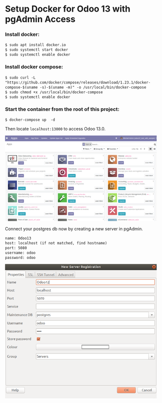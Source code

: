 # Setup Docker for Odoo 13 with pgAdmin Access


### Install docker:
```
$ sudo apt install docker.io
$ sudo systemctl start docker
$ sudo systemctl enable docker
```

### Install docker compose:
```
$ sudo curl -L "https://github.com/docker/compose/releases/download/1.23.1/docker-compose-$(uname -s)-$(uname -m)" -o /usr/local/bin/docker-compose
$ sudo chmod +x /usr/local/bin/docker-compose
$ sudo systemctl enable docker
```

### Start the container from the root of this project:
```
$ docker-compose up  -d
```

Then locate `localhost:13000` to access Odoo 13.0.

<img width="500px" src="https://github.com/Sayed09/odoo-13-docker/blob/master/static/odoo-apps.png" alt="Odoo is working.">

Connect your postgres db now by creating a new server in pgAdmin.
```
name: Odoo13
host: localhost (if not matched, find hostname)
port: 5080
username: odoo
password: odoo
```

<img width="500px" src="https://github.com/Sayed09/odoo-13-docker/blob/master/static/pg-access.png" alt="Postgres is working.">

